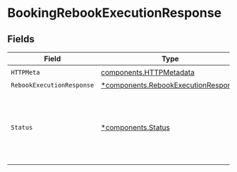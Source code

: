 # BookingRebookExecutionResponse


## Fields

| Field                                                                                                                                                                     | Type                                                                                                                                                                      | Required                                                                                                                                                                  | Description                                                                                                                                                               |
| ------------------------------------------------------------------------------------------------------------------------------------------------------------------------- | ------------------------------------------------------------------------------------------------------------------------------------------------------------------------- | ------------------------------------------------------------------------------------------------------------------------------------------------------------------------- | ------------------------------------------------------------------------------------------------------------------------------------------------------------------------- |
| `HTTPMeta`                                                                                                                                                                | [components.HTTPMetadata](../../models/components/httpmetadata.md)                                                                                                        | :heavy_check_mark:                                                                                                                                                        | N/A                                                                                                                                                                       |
| `RebookExecutionResponse`                                                                                                                                                 | [*components.RebookExecutionResponse](../../models/components/rebookexecutionresponse.md)                                                                                 | :heavy_minus_sign:                                                                                                                                                        | OK                                                                                                                                                                        |
| `Status`                                                                                                                                                                  | [*components.Status](../../models/components/status.md)                                                                                                                   | :heavy_minus_sign:                                                                                                                                                        | INVALID_ARGUMENT: The request is not valid.<br/>FAILED_PRECONDITION: The operation was rejected because the system is not in a state required for the operation's processing. |